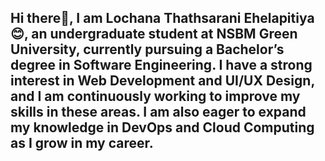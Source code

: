 ## Hi there👋, I am Lochana Thathsarani Ehelapitiya 😊, an undergraduate student at NSBM Green University, currently pursuing a Bachelor’s degree in Software Engineering. I have a strong interest in Web Development and UI/UX Design, and I am continuously working to improve my skills in these areas. I am also eager to expand my knowledge in DevOps and Cloud Computing as I grow in my career.

<!--
**lochana2002/lochana2002** is a ✨ _special_ ✨ repository because its `README.md` (this file) appears on your GitHub profile.

Here are some ideas to get you started:

- 🔭 I’m currently working on ...
- 🌱 I’m currently learning ...
- 👯 I’m looking to collaborate on ...
- 🤔 I’m looking for help with ...
- 💬 Ask me about ...
- 📫 How to reach me: ...
- 😄 Pronouns: ...
- ⚡ Fun fact: ...
-->
